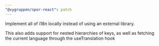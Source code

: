 ```yaml
---
"@vygruppen/spor-react": patch
---
```


Implement all of i18n locally instead of using an external library.

This also adds support for nested hierarchies of keys, as well as fetching the current language through the useTranslation hook

